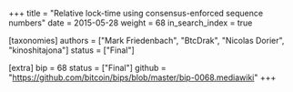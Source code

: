 +++
title = "Relative lock-time using consensus-enforced sequence numbers"
date = 2015-05-28
weight = 68
in_search_index = true

[taxonomies]
authors = ["Mark Friedenbach", "BtcDrak", "Nicolas Dorier", "kinoshitajona"]
status = ["Final"]

[extra]
bip = 68
status = ["Final"]
github = "https://github.com/bitcoin/bips/blob/master/bip-0068.mediawiki"
+++


